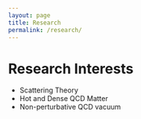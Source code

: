 ```yaml
---
layout: page
title: Research
permalink: /research/
---
```


# Research Interests

* Scattering Theory
* Hot and Dense QCD Matter
* Non-perturbative QCD vacuum
